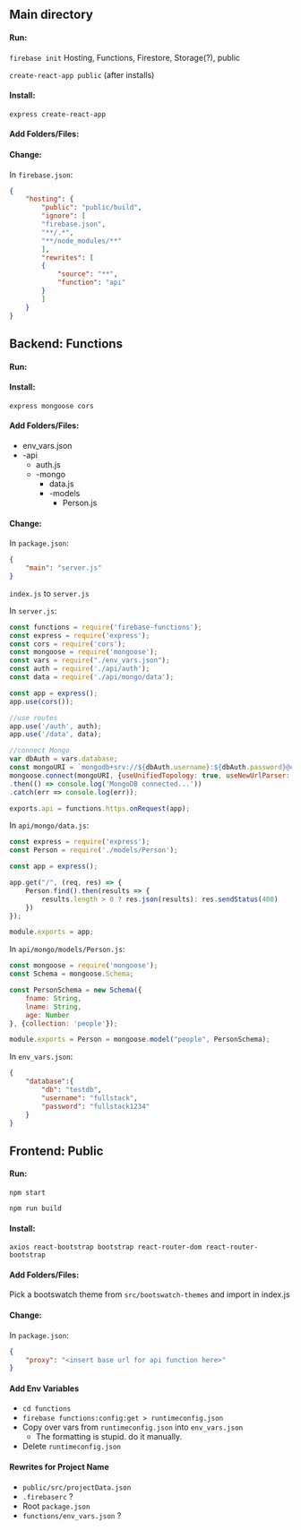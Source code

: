 ## Main directory

#### Run:

`firebase init`
    Hosting, Functions, Firestore, Storage(?),
    public

`create-react-app public` (after installs)

#### Install:

`express create-react-app`

#### Add Folders/Files:

#### Change:

In `firebase.json`:
```json
{
    "hosting": {
        "public": "public/build",
        "ignore": [
        "firebase.json",
        "**/.*",
        "**/node_modules/**"
        ],
        "rewrites": [
        {
            "source": "**",
            "function": "api"
        }
        ]
    }
}
```


## Backend: Functions

#### Run:

#### Install:

`express mongoose cors`

#### Add Folders/Files:
* env_vars.json
* -api
    * auth.js
    * -mongo
        * data.js
        * -models
            * Person.js


#### Change:

In `package.json`:
```json
{
    "main": "server.js"
}
```

`index.js` to `server.js`

In `server.js`:
```javascript
const functions = require('firebase-functions');
const express = require('express');
const cors = require('cors');
const mongoose = require('mongoose');
const vars = require("./env_vars.json");
const auth = require('./api/auth');
const data = require('./api/mongo/data');

const app = express();
app.use(cors());

//use routes
app.use('/auth', auth);
app.use('/data', data);

//connect Mongo
var dbAuth = vars.database;
const mongoURI = `mongodb+srv://${dbAuth.username}:${dbAuth.password}@cluster0.ulqar.mongodb.net/${dbAuth.db}?retryWrites=true&w=majority`;
mongoose.connect(mongoURI, {useUnifiedTopology: true, useNewUrlParser: true, useCreateIndex: true, useFindAndModify: true})
.then(() => console.log('MongoDB connected...'))
.catch(err => console.log(err));

exports.api = functions.https.onRequest(app);
```

In `api/mongo/data.js`:
```javascript
const express = require('express');
const Person = require('./models/Person');

const app = express();

app.get("/", (req, res) => {
    Person.find().then(results => {
        results.length > 0 ? res.json(results): res.sendStatus(400)
    })
});

module.exports = app;
```

In `api/mongo/models/Person.js`:
```javascript
const mongoose = require('mongoose');
const Schema = mongoose.Schema;

const PersonSchema = new Schema({
    fname: String,
    lname: String,
    age: Number
}, {collection: 'people'});

module.exports = Person = mongoose.model("people", PersonSchema);
```

In `env_vars.json`:
```json
{
    "database":{
        "db": "testdb",
        "username": "fullstack",
        "password": "fullstack1234"
    }
}
```

## Frontend: Public

#### Run:

`npm start`

`npm run build`

#### Install:

`axios react-bootstrap bootstrap react-router-dom react-router-bootstrap`

#### Add Folders/Files:

Pick a bootswatch theme from `src/bootswatch-themes` and import in index.js

#### Change:

In `package.json`:
```json
{
    "proxy": "<insert base url for api function here>"
}
```

#### Add Env Variables

* `cd functions`
* `firebase functions:config:get > runtimeconfig.json`
* Copy over vars from `runtimeconfig.json` into `env_vars.json`
    * The formatting is stupid. do it manually.
* Delete `runtimeconfig.json`

#### Rewrites for Project Name

* `public/src/projectData.json`
* `.firebaserc` ?
* Root `package.json`
* `functions/env_vars.json` ?